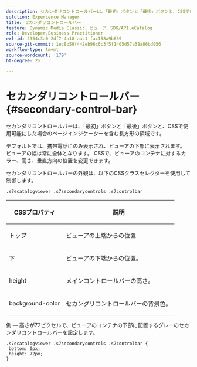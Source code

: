 ```yaml
---
description: セカンダリコントロールバーは、「最初」ボタンと「最後」ボタンと、CSSで使用可能にした場合のページインジケーターを含む長方形の領域です。
solution: Experience Manager
title: セカンダリコントロールバー
feature: Dynamic Media Classic，ビューア，SDK/API,eCatalog
role: Developer,Business Practitioner
exl-id: 2354c3a0-2df7-4a18-aac1-fac158a9b659
source-git-commit: 1ec8b59f442eb96c6c3f5f1405d57a38a86bd056
workflow-type: tm+mt
source-wordcount: '179'
ht-degree: 2%

---
```


# セカンダリコントロールバー{#secondary-control-bar}

セカンダリコントロールバーは、「最初」ボタンと「最後」ボタンと、CSSで使用可能にした場合のページインジケーターを含む長方形の領域です。

デフォルトでは、携帯電話にのみ表示され、ビューアの下部に表示されます。 ビューアの幅は常に全体となります。 CSSで、ビューアのコンテナに対するカラー、高さ、垂直方向の位置を変更できます。

セカンダリコントロールバーの外観は、以下のCSSクラスセレクターを使用して制御します。

`.s7ecatalogviewer .s7secondarycontrols .s7controlbar`

<table id="table_2C8D322F57114A72B43053CB4539C65C"> 
 <thead> 
  <tr> 
   <th colname="col1" class="entry"> <p> CSSプロパティ </p> </th> 
   <th colname="col2" class="entry"> <p>説明 </p> </th> 
  </tr> 
 </thead>
 <tbody> 
  <tr> 
   <td colname="col1"> <p> <span class="codeph"> トップ </span> </p> </td> 
   <td colname="col2"> <p>ビューアの上端からの位置 </p> </td> 
  </tr> 
  <tr> 
   <td colname="col1"> <p> <span class="codeph"> 下 </span> </p> </td> 
   <td colname="col2"> <p>ビューアの下端からの位置。 </p> </td> 
  </tr> 
  <tr> 
   <td colname="col1"> <p> <span class="codeph"> height </span> </p> </td> 
   <td colname="col2"> <p>メインコントロールバーの高さ。 </p> </td> 
  </tr> 
  <tr> 
   <td colname="col1"> <p> <span class="codeph"> background-color  </span> </p> </td> 
   <td colname="col2"> <p>セカンダリコントロールバーの背景色。 </p> </td> 
  </tr> 
 </tbody> 
</table>

例 — 高さが72ピクセルで、ビューアのコンテナの下部に配置するグレーのセカンダリコントロールバーを設定します。

```
.s7ecatalogviewer .s7secondarycontrols .s7controlbar {  
 bottom: 0px; 
 height: 72px; 
}
```
